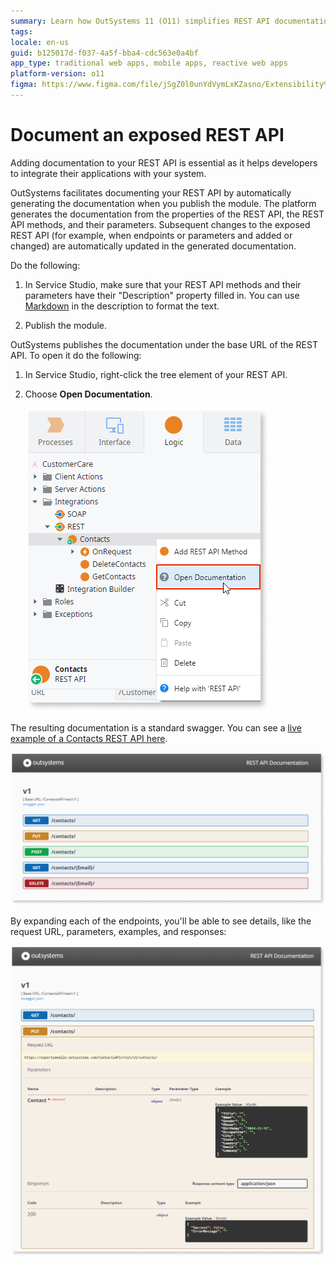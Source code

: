 ```yaml
---
summary: Learn how OutSystems 11 (O11) simplifies REST API documentation by automatically generating it upon module publication.
tags: 
locale: en-us
guid: b125017d-f037-4a5f-bba4-cdc563e0a4bf
app_type: traditional web apps, mobile apps, reactive web apps
platform-version: o11
figma: https://www.figma.com/file/jSgZ0l0unYdVymLxKZasno/Extensibility%20and%20Integration?node-id=418:0
---
```


# Document an exposed REST API

Adding documentation to your REST API is essential as it helps developers to integrate their applications with your system.

OutSystems facilitates documenting your REST API by automatically generating the documentation when you publish the module. The platform generates the documentation from the properties of the REST API, the REST API methods, and their parameters. Subsequent changes to the exposed REST API (for example, when endpoints or parameters and added or changed) are automatically updated in the generated documentation.

Do the following:

1. In Service Studio, make sure that your REST API methods and their parameters have their "Description" property filled in. You can use [Markdown](http://daringfireball.net/projects/markdown/syntax) in the description to format the text.

1. Publish the module.

OutSystems publishes the documentation under the base URL of the REST API. To open it do the following:

1. In Service Studio, right-click the tree element of your REST API.

1. Choose **Open Documentation**.

    ![Context menu in Service Studio showing the 'Open Documentation' option for a REST API.](images/rest-open-documentation-ss.png "Open REST API Documentation in Service Studio")

The resulting documentation is a standard swagger. You can see a [live example of a Contacts REST API here](https://expertsmobile.outsystems.com/ContactsAPI/rest/v1/).

![Screenshot of OutSystems REST API documentation interface with various HTTP method types for the Contacts API.](images/contacts-rest-swagger.png "Overview of REST API Documentation")

By expanding each of the endpoints, you'll be able to see details, like the request URL, parameters, examples, and responses:

![Detailed view of a PUT method in OutSystems REST API documentation showing request URL, parameters, and response structure.](images/contacts-rest-swagger-detail.png "Detailed REST API Documentation View")
